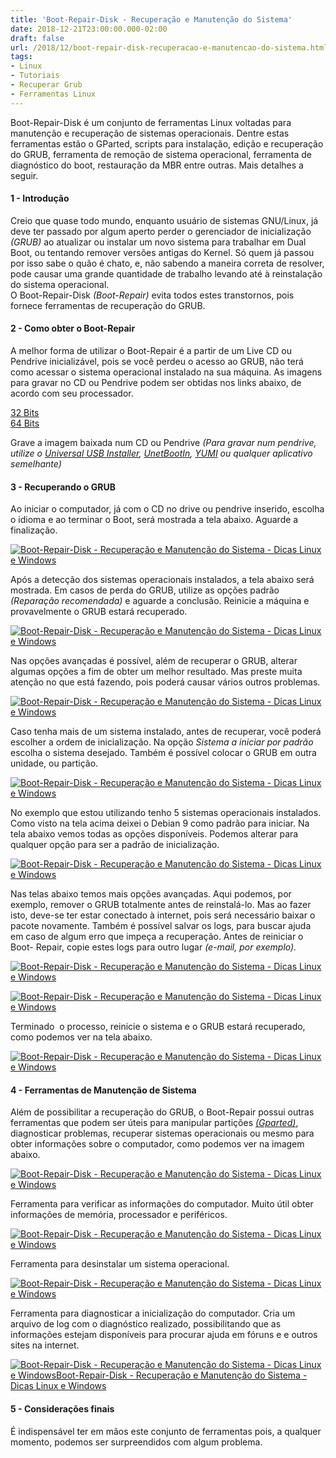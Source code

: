 ```yaml
---
title: 'Boot-Repair-Disk - Recuperação e Manutenção do Sistema'
date: 2018-12-21T23:00:00.000-02:00
draft: false
url: /2018/12/boot-repair-disk-recuperacao-e-manutencao-do-sistema.html
tags: 
- Linux
- Tutoriais
- Recuperar Grub
- Ferramentas Linux
---
```


Boot-Repair-Disk é um conjunto de ferramentas Linux voltadas para manutenção e recuperação de sistemas operacionais. Dentre estas ferramentas estão o GParted, scripts para instalação, edição e recuperação do GRUB, ferramenta de remoção de sistema operacional, ferramenta de diagnóstico do boot, restauração da MBR entre outras. Mais detalhes a seguir.

  

#### 1 - Introdução

Creio que quase todo mundo, enquanto usuário de sistemas GNU/Linux, já deve ter passado por algum aperto perder o gerenciador de inicialização _(GRUB)_ ao atualizar ou instalar um novo sistema para trabalhar em Dual Boot, ou tentando remover versões antigas do Kernel. Só quem já passou por isso sabe o quão é chato, e, não sabendo a maneira correta de resolver, pode causar uma grande quantidade de trabalho levando até à reinstalação do sistema operacional.  
O Boot-Repair-Disk _(Boot-Repair)_ evita todos estes transtornos, pois fornece ferramentas de recuperação do GRUB.

  

#### 2 - Como obter o Boot-Repair

A melhor forma de utilizar o Boot-Repair é a partir de um Live CD ou Pendrive inicializável, pois se você perdeu o acesso ao GRUB, não terá como acessar o sistema operacional instalado na sua máquina. As imagens para gravar no CD ou Pendrive podem ser obtidas nos links abaixo, de acordo com seu processador.  
  
[32 Bits](https://sourceforge.net/projects/boot-repair-cd/files/boot-repair-disk-32bit.iso/download)  
[64 Bits](https://sourceforge.net/projects/boot-repair-cd/files/boot-repair-disk-64bit.iso/download)  
  
Grave a imagem baixada num CD ou Pendrive _(Para gravar num pendrive, utilize o [Universal USB Installer](https://www.pendrivelinux.com/universal-usb-installer-easy-as-1-2-3/), [UnetBootIn](https://unetbootin.github.io/), [YUMI](https://info.wsouza.com.br/2015/01/criar-um-pendrive-multiboot-linux.html) ou qualquer aplicativo semelhante)_

  

#### 3 - Recuperando o GRUB

Ao iniciar o computador, já com o CD no drive ou pendrive inserido, escolha o idioma e ao terminar o Boot, será mostrada a tela abaixo. Aguarde a finalização.  
  

[![Boot-Repair-Disk - Recuperação e Manutenção do Sistema - Dicas Linux e Windows](https://1.bp.blogspot.com/-6Rb9xCaowqw/XBw-VPK5r7I/AAAAAAAAJ40/QPHrSr40jTsyQH9OUwFKhjFH0CDJenC1QCLcBGAs/s1600/01.png "Boot-Repair-Disk - Recuperação e Manutenção do Sistema - Dicas Linux e Windows")](https://1.bp.blogspot.com/-6Rb9xCaowqw/XBw-VPK5r7I/AAAAAAAAJ40/QPHrSr40jTsyQH9OUwFKhjFH0CDJenC1QCLcBGAs/s1600/01.png)

  
Após a detecção dos sistemas operacionais instalados, a tela abaixo será mostrada. Em casos de perda do GRUB, utilize as opções padrão _(Reparação recomendada)_ e aguarde a conclusão. Reinicie a máquina e provavelmente o GRUB estará recuperado.  
  

[![Boot-Repair-Disk - Recuperação e Manutenção do Sistema - Dicas Linux e Windows](https://1.bp.blogspot.com/-BCGU-FYl5RI/XBw-VAVSFsI/AAAAAAAAJ4s/UdJlF4DjVPsagPQhOXWcXLqu0crTeAAvQCLcBGAs/s1600/02.png "Boot-Repair-Disk - Recuperação e Manutenção do Sistema - Dicas Linux e Windows")](https://1.bp.blogspot.com/-BCGU-FYl5RI/XBw-VAVSFsI/AAAAAAAAJ4s/UdJlF4DjVPsagPQhOXWcXLqu0crTeAAvQCLcBGAs/s1600/02.png)

  
Nas opções avançadas é possível, além de recuperar o GRUB, alterar algumas opções a fim de obter um melhor resultado. Mas preste muita atenção no que está fazendo, pois poderá causar vários outros problemas.  
  

[![Boot-Repair-Disk - Recuperação e Manutenção do Sistema - Dicas Linux e Windows](https://3.bp.blogspot.com/-sRmkMZg_MP4/XBw-VA6WOcI/AAAAAAAAJ4w/S7US6vTibHAy8pvGr-DNlIOZoG_DqBLwgCLcBGAs/s1600/03.png "Boot-Repair-Disk - Recuperação e Manutenção do Sistema - Dicas Linux e WindowsBoot-Repair-Disk - Recuperação e Manutenção do Sistema - Dicas Linux e Windows")](https://3.bp.blogspot.com/-sRmkMZg_MP4/XBw-VA6WOcI/AAAAAAAAJ4w/S7US6vTibHAy8pvGr-DNlIOZoG_DqBLwgCLcBGAs/s1600/03.png)

  
Caso tenha mais de um sistema instalado, antes de recuperar, você poderá escolher a ordem de inicialização. Na opção _Sistema a iniciar por padrão_ escolha o sistema desejado. Também é possível colocar o GRUB em outra unidade, ou partição.  
  

[![Boot-Repair-Disk - Recuperação e Manutenção do Sistema - Dicas Linux e Windows](https://3.bp.blogspot.com/-nR1sLr4GFUY/XBw-VpzrDpI/AAAAAAAAJ44/HJHewpMv1Q0XkWHUUn-vTE9BNlFNKsWSwCLcBGAs/s1600/04.png "Boot-Repair-Disk - Recuperação e Manutenção do Sistema - Dicas Linux e Windows")](https://3.bp.blogspot.com/-nR1sLr4GFUY/XBw-VpzrDpI/AAAAAAAAJ44/HJHewpMv1Q0XkWHUUn-vTE9BNlFNKsWSwCLcBGAs/s1600/04.png)

  
No exemplo que estou utilizando tenho 5 sistemas operacionais instalados. Como visto na tela acima deixei o Debian 9 como padrão para iniciar. Na tela abaixo vemos todas as opções disponíveis. Podemos alterar para qualquer opção para ser a padrão de inicialização.  
  

[![Boot-Repair-Disk - Recuperação e Manutenção do Sistema - Dicas Linux e Windows](https://1.bp.blogspot.com/-e2Jjo2eTeIo/XBw-VzzSMWI/AAAAAAAAJ5A/AIbFMLmSxN4nDw7qQrsYwo7TL_8mfXmZQCLcBGAs/s1600/05.png "Boot-Repair-Disk - Recuperação e Manutenção do Sistema - Dicas Linux e Windows")](https://1.bp.blogspot.com/-e2Jjo2eTeIo/XBw-VzzSMWI/AAAAAAAAJ5A/AIbFMLmSxN4nDw7qQrsYwo7TL_8mfXmZQCLcBGAs/s1600/05.png)

  
Nas telas abaixo temos mais opções avançadas. Aqui podemos, por exemplo, remover o GRUB totalmente antes de reinstalá-lo. Mas ao fazer isto, deve-se ter estar conectado à internet, pois será necessário baixar o pacote novamente. Também é possível salvar os logs, para buscar ajuda em caso de algum erro que impeça a recuperação. Antes de reiniciar o Boot- Repair, copie estes logs para outro lugar _(e-mail, por exemplo)._  
  

[![Boot-Repair-Disk - Recuperação e Manutenção do Sistema - Dicas Linux e Windows](https://4.bp.blogspot.com/-vLjGUEd1fsM/XBw-V-Di4LI/AAAAAAAAJ48/uR6zSvYG49QUCZEpt7sVFReOhmq78peYgCLcBGAs/s1600/06.png "Boot-Repair-Disk - Recuperação e Manutenção do Sistema - Dicas Linux e Windows")](https://4.bp.blogspot.com/-vLjGUEd1fsM/XBw-V-Di4LI/AAAAAAAAJ48/uR6zSvYG49QUCZEpt7sVFReOhmq78peYgCLcBGAs/s1600/06.png)

  

[![Boot-Repair-Disk - Recuperação e Manutenção do Sistema - Dicas Linux e Windows](https://1.bp.blogspot.com/-wVDSXVcuSI4/XBw-WOowu2I/AAAAAAAAJ5E/w9APj50lLZ0Sjhj0q1UjIyY_1172OD0_wCLcBGAs/s1600/07.png "Boot-Repair-Disk - Recuperação e Manutenção do Sistema - Dicas Linux e Windows")](https://1.bp.blogspot.com/-wVDSXVcuSI4/XBw-WOowu2I/AAAAAAAAJ5E/w9APj50lLZ0Sjhj0q1UjIyY_1172OD0_wCLcBGAs/s1600/07.png)

  
Terminado  o processo, reinicie o sistema e o GRUB estará recuperado, como podemos ver na tela abaixo.  
  

[![Boot-Repair-Disk - Recuperação e Manutenção do Sistema - Dicas Linux e Windows](https://3.bp.blogspot.com/-9U-9glaQ_4g/XBw-WeKOnjI/AAAAAAAAJ5I/iGeNIlxt9wcliqZG-2oANK-L13hzZ1X_wCLcBGAs/s1600/09.png "Boot-Repair-Disk - Recuperação e Manutenção do Sistema - Dicas Linux e WindowsBoot-Repair-Disk - Recuperação e Manutenção do Sistema - Dicas Linux e Windows")](https://3.bp.blogspot.com/-9U-9glaQ_4g/XBw-WeKOnjI/AAAAAAAAJ5I/iGeNIlxt9wcliqZG-2oANK-L13hzZ1X_wCLcBGAs/s1600/09.png)

  

#### 4 - Ferramentas de Manutenção de Sistema

Além de possibilitar a recuperação do GRUB, o Boot-Repair possui outras ferramentas que podem ser úteis para manipular partições [_(Gparted)_](https://info.wsouza.com.br/2018/07/ferramentas-linux-2-gparted-particionador-grafico.html), diagnosticar problemas, recuperar sistemas operacionais ou mesmo para obter informações sobre o computador, como podemos ver na imagem abaixo.  
  

[![Boot-Repair-Disk - Recuperação e Manutenção do Sistema - Dicas Linux e Windows](https://4.bp.blogspot.com/-6Ame7eg4WLE/XB2AboPthuI/AAAAAAAAJ6M/TOzUcmg88sQPO4AJwuaI2liFpYLXVnsSgCLcBGAs/s1600/10.png "Boot-Repair-Disk - Recuperação e Manutenção do Sistema - Dicas Linux e Windows")](https://4.bp.blogspot.com/-6Ame7eg4WLE/XB2AboPthuI/AAAAAAAAJ6M/TOzUcmg88sQPO4AJwuaI2liFpYLXVnsSgCLcBGAs/s1600/10.png)

  
Ferramenta para verificar as informações do computador. Muito útil obter informações de memória, processador e periféricos.  
  

[![Boot-Repair-Disk - Recuperação e Manutenção do Sistema - Dicas Linux e Windows](https://3.bp.blogspot.com/-AafkxJJAbuQ/XB2AbXOmOQI/AAAAAAAAJ6I/b2PpBYok57A3qqpV7bsNYheQqh7_ehb1gCLcBGAs/s1600/11.png "Boot-Repair-Disk - Recuperação e Manutenção do Sistema - Dicas Linux e Windows")](https://3.bp.blogspot.com/-AafkxJJAbuQ/XB2AbXOmOQI/AAAAAAAAJ6I/b2PpBYok57A3qqpV7bsNYheQqh7_ehb1gCLcBGAs/s1600/11.png)

  
Ferramenta para desinstalar um sistema operacional.  
  

[![Boot-Repair-Disk - Recuperação e Manutenção do Sistema - Dicas Linux e Windows](https://4.bp.blogspot.com/-cDLBO5opM80/XB2AbJpw26I/AAAAAAAAJ6E/_pALhzC5QdINnlR6xhOv6o_P-jjAkYcuQCLcBGAs/s1600/12.png "Boot-Repair-Disk - Recuperação e Manutenção do Sistema - Dicas Linux e Windows")](https://4.bp.blogspot.com/-cDLBO5opM80/XB2AbJpw26I/AAAAAAAAJ6E/_pALhzC5QdINnlR6xhOv6o_P-jjAkYcuQCLcBGAs/s1600/12.png)

  
Ferramenta para diagnosticar a inicialização do computador. Cria um arquivo de log com o diagnóstico realizado, possibilitando que as informações estejam disponíveis para procurar ajuda em fóruns e e outros sites na internet.  
  

[![Boot-Repair-Disk - Recuperação e Manutenção do Sistema - Dicas Linux e WindowsBoot-Repair-Disk - Recuperação e Manutenção do Sistema - Dicas Linux e Windows](https://4.bp.blogspot.com/-MEEotfHUjyY/XBw-Xd7DfQI/AAAAAAAAJ5c/5qWsl_nAl9Q033rdEly0xtPwcq_SmbgpACLcBGAs/s1600/13.png "Boot-Repair-Disk - Recuperação e Manutenção do Sistema - Dicas Linux e WindowsBoot-Repair-Disk - Recuperação e Manutenção do Sistema - Dicas Linux e Windows")](https://4.bp.blogspot.com/-MEEotfHUjyY/XBw-Xd7DfQI/AAAAAAAAJ5c/5qWsl_nAl9Q033rdEly0xtPwcq_SmbgpACLcBGAs/s1600/13.png)

  

#### 5 - Considerações finais

É indispensável ter em mãos este conjunto de ferramentas pois, a qualquer momento, podemos ser surpreendidos com algum problema.